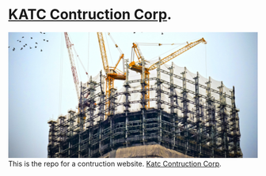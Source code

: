 # [KATC Contruction Corp](http://www.katc-corp.com/).
[![KATC Contruction Corp](./prototype/assets/img/construct.jpg)](http://www.katc-corp.com/)
This is the repo for a contruction website.  [Katc Contruction Corp](http://www.katc-corp.com/).